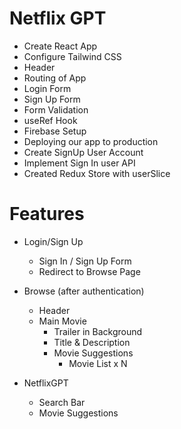 # Netflix GPT

- Create React App
- Configure Tailwind CSS
- Header
- Routing of App
- Login Form
- Sign Up Form
- Form Validation
- useRef Hook
- Firebase Setup
- Deploying our app to production
- Create SignUp User Account
- Implement Sign In user API
- Created Redux Store with userSlice

# Features

- Login/Sign Up

  - Sign In / Sign Up Form
  - Redirect to Browse Page

- Browse (after authentication)

  - Header
  - Main Movie
    - Trailer in Background
    - Title & Description
    - Movie Suggestions
      - Movie List x N

- NetflixGPT
  - Search Bar
  - Movie Suggestions
